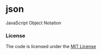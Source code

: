 # json
JavaScript Object Notation

### License
The code is licensed under the [MIT License][license]


[license]: https://github.com/habibun/json/blob/main/LICENSE
